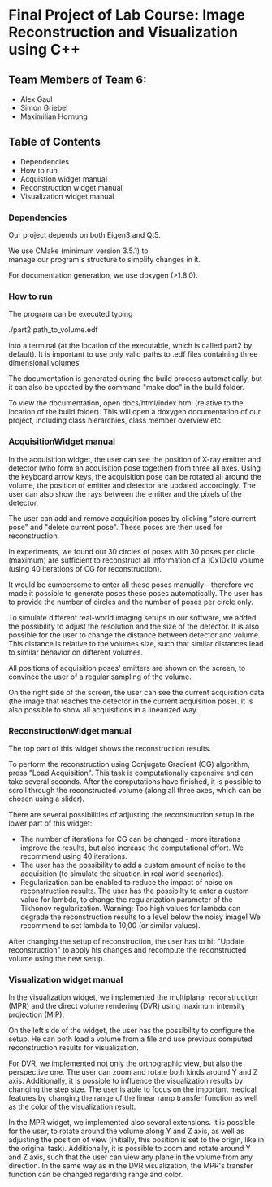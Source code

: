 # Final Project of Lab Course: Image Reconstruction and Visualization using C++

## Team Members of Team 6:
 - Alex Gaul
 - Simon Griebel
 - Maximilian Hornung

## Table of Contents

- Dependencies
- How to run
- Acquistion widget manual
- Reconstruction widget manual
- Visualization widget manual

### Dependencies

Our project depends on both Eigen3 and 
Qt5. 

We use CMake (minimum version 3.5.1) to  
manage our program's structure to simplify changes 
in it.

For documentation generation, we use doxygen (>1.8.0).

### How to run

The program can be executed typing

./part2 path_to_volume.edf

into a terminal (at the location of the executable, which is
called part2 by default).
It is important to use only valid paths to .edf files 
containing three dimensional volumes.

The documentation is generated during the build process 
automatically, but it can also be updated by the 
command "make doc" in the build folder.

To view the documentation, open docs/html/index.html (relative 
to the location of the build folder). This will open a doxygen 
documentation of our project, including class hierarchies, 
class member overview etc.

### AcquisitionWidget manual

In the acquisition widget, the user can see the position of 
X-ray emitter and detector (who form an 
acquisition pose together) from three all axes.
Using the keyboard arrow keys, the acquisition pose can be rotated 
all around the volume, the position of emitter and detector are 
updated accordingly. The user can also show the rays between 
the emitter and the pixels of the detector.

The user can add and remove acquisition poses by clicking "store current pose"
and "delete current pose". These poses are then used for 
reconstruction.

In experiments, we found out 30 circles of poses with 30 poses per 
circle (maximum) are sufficient to reconstruct all information 
of a 10x10x10 volume (using 40 iterations of CG for reconstruction).

It would be cumbersome to enter all these poses manually - therefore
we made it possible to generate poses these poses automatically. The 
user has to provide the number of circles and the number of poses 
per circle only.

To simulate different real-world imaging setups in our software, we
added the possibility to adjust the resolution and the size of the 
detector. It is also possible for the user to change the distance 
between detector and volume. This distance is relative to the volumes 
size, such that similar distances lead to similar behavior 
on different volumes.

All positions of acquisition poses' emitters are shown on the screen, 
to convince the user of a regular sampling of the volume.

On the right side of the screen, the user can see the current acquisition
data (the image that reaches the detector in the current acquisition 
pose). It is also possible to show all acquisitions in a 
linearized way. 

### ReconstructionWidget manual

The top part of this widget shows the reconstruction results. 

To perform the reconstruction using Conjugate Gradient (CG) algorithm, 
press "Load Acquisition". 
This task is computationally expensive and can take several
seconds. After the computations have finished, it is possible
to scroll through the reconstructed volume (along all three 
axes, which can be chosen using a slider).

There are several possibilities of adjusting the reconstruction
setup in the lower part of this widget:

- The number of iterations for CG can be changed - more iterations
improve the results, but also increase the computational effort. 
We recommend using 40 iterations.
- The user has the possibility to add a custom amount of noise to the
acquisition (to simulate the situation in real world scenarios).
- Regularization can be enabled to reduce the impact of noise on 
reconstruction results. The user has the possibilty to enter a 
custom value for lambda, to change the 
regularization parameter of the Tikhonov regularization.
Warning: Too high values for lambda can degrade the reconstruction 
results to a level below the noisy image!
We recommend to set lambda to 10,00 (or similar values).

After changing the setup of reconstruction, the user has to hit 
"Update reconstruction" to apply his changes and recompute the 
reconstructed volume using the new setup. 

### Visualization widget manual

In the visualization widget, we implemented the multiplanar 
reconstruction (MPR) and the direct volume rendering (DVR)
using maximum intensity projection (MIP). 

On the left side of the widget, the user has the possibility to 
configure the setup. He can both load a volume from a file and
use previous computed reconstruction results for visualization.

For DVR, we implemented not only the orthographic view, 
but also the perspective one. The user can zoom and rotate both 
kinds around Y and Z axis. Additionally, it is possible to 
influence the visualization results by changing the step size.
The user is able to focus on the important medical features by
changing the range of the linear ramp transfer function as well 
as the color of the visualization result.

In the MPR widget, we implemented also several extensions.
It is possible for the user, to rotate around the volume along 
Y and Z axis, as well as adjusting the position of view (initially,
this position is set to the origin, like in the original task). 
Additionally, it is possible to zoom and rotate around Y and Z axis,
such that the user can view any plane in the volume from any direction.
In the same way as in the DVR visualization, the MPR's transfer function
can be changed regarding range and color.
